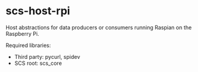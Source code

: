 # scs-host-rpi
Host abstractions for data producers or consumers running Raspian on the Raspberry Pi.

Required libraries: 

* Third party: pycurl, spidev
* SCS root: scs_core
